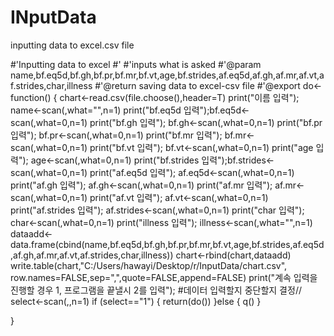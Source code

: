 # INputData
inputting data to excel.csv file

#'Inputting data to excel
#'
#'inputs what is asked
#'@param name,bf.eq5d,bf.gh,bf.pr,bf.mr,bf.vt,age,bf.strides,af.eq5d,af.gh,af.mr,af.vt,af.strides,char,illness
#'@return saving data to excel-csv file
#'@export 
do<-function()
{
  chart<-read.csv(file.choose(),header=T)
  print("이름 입력"); name<-scan(,what="",n=1)
  print("bf.eq5d 입력");bf.eq5d<-scan(,what=0,n=1)
  print("bf.gh 입력"); bf.gh<-scan(,what=0,n=1)
  print("bf.pr 입력"); bf.pr<-scan(,what=0,n=1)
  print("bf.mr 입력"); bf.mr<-scan(,what=0,n=1)
  print("bf.vt 입력"); bf.vt<-scan(,what=0,n=1)
  print("age 입력"); age<-scan(,what=0,n=1)
  print("bf.strides 입력");bf.strides<-scan(,what=0,n=1)
  print("af.eq5d 입력"); af.eq5d<-scan(,what=0,n=1)
  print("af.gh 입력"); af.gh<-scan(,what=0,n=1)
  print("af.mr 입력"); af.mr<-scan(,what=0,n=1)
  print("af.vt 입력"); af.vt<-scan(,what=0,n=1)
  print("af.strides 입력"); af.strides<-scan(,what=0,n=1)
  print("char 입력"); char<-scan(,what=0,n=1)
  print("illness 입력"); illness<-scan(,what="",n=1)
  dataadd<-data.frame(cbind(name,bf.eq5d,bf.gh,bf.pr,bf.mr,bf.vt,age,bf.strides,af.eq5d,af.gh,af.mr,af.vt,af.strides,char,illness))
  chart<-rbind(chart,dataadd)
  write.table(chart,"C:/Users/hawayi/Desktop/r/InputData/chart.csv", row.names=FALSE,sep=",",quote=FALSE,append=FALSE)
  print("계속 입력을 진행할 경우 1, 프로그램을 끝낼시 2를 입력");
  #데이터 입력할지 중단할지 결정//
  select<-scan(,,n=1)
  if (select=="1")
  {
    return(do())
  }else
  {
    q()
  }
  
}
